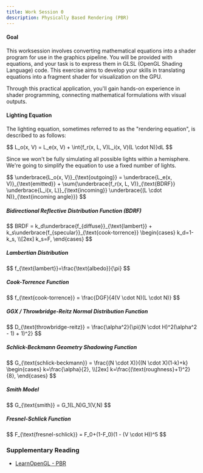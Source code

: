```yaml
---
title: Work Session 0
description: Physically Based Rendering (PBR)
---
```


<script src="https://cdnjs.cloudflare.com/ajax/libs/mathjax/2.7.0/MathJax.js?config=TeX-AMS-MML_HTMLorMML" type="text/javascript"></script>

#### Goal
This worksession involves converting mathematical equations into a shader program for use in the graphics pipeline. You will be provided with equations, and your task is to express them in GLSL (OpenGL Shading Language) code. This exercise aims to develop your skills in translating equations into a fragment shader for visualization on the GPU.

Through this practical application, you'll gain hands-on experience in shader programming, connecting mathematical formulations with visual outputs.


#### Lighting Equation

The lighting equation, sometimes referred to as the "rendering equation", is described to as follows:

<span>
$$
L_o(x, V) = L_e(x, V) + \int{f_r(x, L, V)L_i(x, V)(L \cdot N)}dL
$$
</span>

Since we won't be fully simulating all possible lights within a hemisphere. We're going to simplify the equation to use a fixed number of lights.

<span>
$$
\underbrace{L_o(x, V)}_{\text{outgoing}} = \underbrace{L_e(x, V)}_{\text{emitted}} + \sum{\underbrace{f_r(x, L, V)}_{\text{BDRF}} \underbrace{L_i(x, L)}_{\text{incoming}} \underbrace{(L \cdot N)}_{\text{incoming angle}}}
$$
</span>

##### Bidirectional Reflective Distribution Function (BDRF)

<span>
$$
BRDF = k_d\underbrace{f_{diffuse}}_{\text{lambert}} + k_s\underbrace{f_{specular}}_{\text{cook-torrence}}
\begin{cases}
k_d=1-k_s, \\[2ex]
k_s=F,
\end{cases}
$$
</span>

##### Lambertian Distribution 

<span>
$$
f_{\text{lambert}}=\frac{\text{albedo}}{\pi}
$$
</span>


##### Cook-Torrence Function

<span>
$$
f_{\text{cook-torrence}} = \frac{DGF}{4(V \cdot N)(L \cdot N)}
$$
</span>


##### GGX / Throwbridge-Reitz Normal Distribution Function

<span>
$$
D_{\text{throwbridge-reitz}} = \frac{\alpha^2}{\pi((N \cdot H)^2(\alpha^2 - 1) + 1)^2}
$$
</span>


##### Schlick-Beckmann Geometry Shadowing Function

<span>
$$
G_{\text{schlick-beckmann}} = \frac{(N \cdot X)}{(N \cdot X)(1-k)+k}
\begin{cases}
k=\frac{\alpha}{2}, \\[2ex]
k=\frac{(\text{roughness}+1)^2}{8},
\end{cases}
$$
</span>


##### Smith Model

<span>
$$
G_{\text{smith}} = G_1(L,N)G_1(V,N)
$$
</span>

##### Fresnel-Schlick Function

<span>
$$
F_{\text{fresnel-schlick}} = F_0+(1-F_0)(1 - (V \cdot H))^5
$$
</span>


### Supplementary Reading

*   [LearnOpenGL - PBR][]


[LearnOpenGL - PBR]: https://learnopengl.com/PBR/Theory